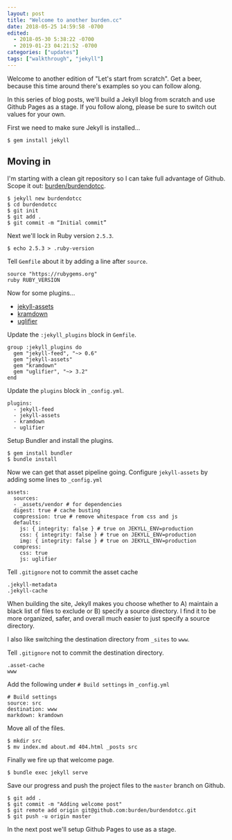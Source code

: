 ```yaml
---
layout: post
title: "Welcome to another burden.cc"
date: 2018-05-25 14:59:58 -0700
edited:
  - 2018-05-30 5:38:22 -0700
  - 2019-01-23 04:21:52 -0700
categories: ["updates"]
tags: ["walkthrough", "jekyll"]
---
```


Welcome to another edition of "Let's start from scratch". Get a beer, because this time around there's examples so you can follow along.

In this series of blog posts, we'll build a Jekyll blog from scratch and use Github Pages as a stage. If you follow along, please be sure to switch out values for your own.

First we need to make sure Jekyll is installed...

```
$ gem install jekyll
```

## Moving in

I'm starting with a clean git repository so I can take full advantage of Github. Scope it out: [burden/burdendotcc](https://github.com/burden/burdendotcc).

```
$ jekyll new burdendotcc
$ cd burdendotcc
$ git init
$ git add .
$ git commit -m “Initial commit”
```

Next we'll lock in Ruby version `2.5.3`.

```
$ echo 2.5.3 > .ruby-version
```

Tell `Gemfile` about it by adding a line after `source`.

```
source "https://rubygems.org"
ruby RUBY_VERSION
```

Now for some plugins...

- [jekyll-assets](https://github.com/envygeeks/jekyll-assets)
- [kramdown](https://github.com/gettalong/kramdown)
- [uglifier](https://github.com/lautis/uglifier)

Update the `:jekyll_plugins` block in `Gemfile`.

```
group :jekyll_plugins do
  gem "jekyll-feed", "~> 0.6"
  gem "jekyll-assets"
  gem "kramdown"
  gem "uglifier", "~> 3.2"
end
```

Update the `plugins` block in `_config.yml`.

```
plugins:
  - jekyll-feed
  - jekyll-assets
  - kramdown
  - uglifier
```

Setup Bundler and install the plugins.

```
$ gem install bundler
$ bundle install
```

Now we can get that asset pipeline going. Configure `jekyll-assets` by adding some lines to `_config.yml`

```
assets:
  sources:
  - _assets/vendor # for dependencies
  digest: true # cache busting
  compression: true # remove whitespace from css and js
  defaults:
    js: { integrity: false } # true on JEKYLL_ENV=production
    css: { integrity: false } # true on JEKYLL_ENV=production
    img: { integrity: false } # true on JEKYLL_ENV=production
  compress:
    css: true
    js: uglifier
```

Tell `.gitignore` not to commit the asset cache

```
.jekyll-metadata
.jekyll-cache
```

When building the site, Jekyll makes you choose whether to A) maintain a black list of files to exclude or B) specify a source directory. I find it to be more organized, safer, and overall much easier to just specify a source directory.

I also like switching the destination directory from `_sites` to `www`.

Tell `.gitignore` not to commit the destination directory.

```
.asset-cache
www
```

Add the following under `# Build settings` in `_config.yml`

```
# Build settings
source: src
destination: www
markdown: kramdown
```

Move all of the files.

```
$ mkdir src
$ mv index.md about.md 404.html _posts src
```

Finally we fire up that welcome page.

```
$ bundle exec jekyll serve
```

Save our progress and push the project files to the `master` branch on Github.

```
$ git add .
$ git commit -m "Adding welcome post"
$ git remote add origin git@github.com:burden/burdendotcc.git
$ git push -u origin master
```

In the next post we'll setup Github Pages to use as a stage.
